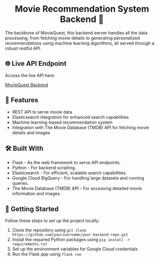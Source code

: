 <!-- Heading for the Project Title -->
<h1 align="center">Movie Recommendation System Backend 🔧</h1>

<!-- Description -->
<p>The backbone of MovieQuest, this backend server handles all the data processing, from fetching movie details to generating personalized recommendations using machine learning algorithms, all served through a robust restful API.</p>

<!-- Live API Endpoint -->
<h2>🌐 Live API Endpoint</h2>
<p>Access the live API here:</p>
<p><a href="https://backend-a2-2-62asncaisq-oa.a.run.app" target="_blank">MovieQuest Backend</a></p>

<!-- Features -->
<h2>🚀 Features</h2>
<ul>
  <li>REST API to serve movie data</li>
  <li>Elasticsearch integration for enhanced search capabilities</li>
  <li>Machine learning-based recommendation system</li>
  <li>Integration with The Movie Database (TMDB) API for fetching movie details and images</li>
</ul>

<!-- Technologies Used -->
<h2>🛠️ Built With</h2>
<ul>
  <li>Flask - As the web framework to serve API endpoints.</li>
  <li>Python - For backend scripting.</li>
  <li>Elasticsearch - For efficient, scalable search capabilities.</li>
  <li>Google Cloud BigQuery - For handling large datasets and running queries.</li>
  <li>The Movie Database (TMDB) API - For accessing detailed movie information and images.</li>
</ul>

<!-- Getting Started -->
<h2>🏁 Getting Started</h2>
<p>Follow these steps to set up the project locally:</p>
<ol>
  <li>Clone the repository using <code>git clone https://github.com/yourusername/your-backend-repo.git</code></li>
  <li>Install the required Python packages using <code>pip install -r requirements.txt</code></li>
  <li>Set up the environment variables for Google Cloud credentials</li>
  <li>Run the Flask app using <code>flask run</code></li>
</ol>
